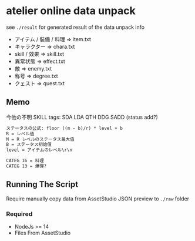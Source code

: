 # atelier online data unpack

see `./result` for generated result of the data unpack info

- アイテム / 裝備 / 料理 => item.txt
- キャラクター => chara.txt
- skill / 效果 => skill.txt
- 異常状態 => effect.txt
- 敵 => enemy.txt
- 称号 => degree.txt
- クェスト => quest.txt

## Memo

今他の不明 SKILL tags: SDA LDA QTH DDG SADD (status add?)

```txt
ステータスの公式: floor ((m - b)/r) * level + b
R = レベル值
M = R レベルのステータス最大值
B = ステータス初始值
level = アイテムのレベル\r\n

CATEG 16 = 料理
CATEG 13 = 爆彈?
```

## Running The Script

Require manually copy data from AssetStudio JSON preview to `./raw` folder

### Required

- NodeJs >= 14
- Files From AssetStudio
